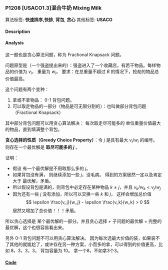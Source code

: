 ### P1208 [USACO1.3]混合牛奶 Mixing Milk

算法标签: **快速排序,快排**, **背包**, **贪心**
其他标签: **USACO**


#### Description

#### Analysis

这一题也是贪心算法问题，称为 Fractional Knapsack 问题。

问题原型是（一个强盗提出来的）：强盗进入了一个收藏店，有若干物品。每样物品的价值为 $v_i$， 重量为 $w_i$。 要求：在总重量不超过 $B$ 的情况下，抢劫的物品总价值最高。

这个问题有两个变种：

1. 拿或不拿物品： 0-1 背包问题。
2. 可以取走物品的一部分（物品是可无限分割的）：也叫做部分背包问题（Fractional Knapsack）

其中部分背包问题可以用贪心算法解决： 每次取走尽可能多的 单位重量价值最大的物品，直到填满整个背包。

**贪心选择的性质（Greedy Choice Property）**：令 $j$ 是具有最大 $v_i/w_i$ 的编号。 则存在一个最优解是 **取尽可能多的 $j$** 。

证明：

- 假设 有一个最优解是不用取那么多的 $j$。
- 如果背包没有满， 则继续添加一些 $j$，没毛病。 得到的方案居然一定以及肯定大于 最优解，矛盾。
- 所以假设背包是满的，则背包中必定存在某种物品 $k \neq j$，并且 $v_k / w_k < v_j / w_j$
- 因为还有一些 $j$ 没有添加，所以可以交换一些 $k$ 和 $j$， 这样会增加总价值
$$ \epsilon \frac{v_j}{w_j} - \epsilon \frac{v_k}{w_k} > 0 $$
居然又增加了总价值！！！矛盾。

所以贪心选择是 某个最优解的一部分。并且贪心选择 + 子问题的最优解 = 完整的最优解，这个也很容易看出来。

另外 0-1 背包问题不可以用贪心算法解决。 因为每次选最大价值的装，如果装不了其他的就尴尬了，或许存在另一种方案，小而多的拿，可以得到的价值更高，比如 8，3，3，3， 背包容量为 10。 拿一个8，不如拿3个3。


#### [Code](../cpp/p1208.cpp)
